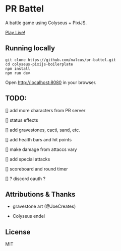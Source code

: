 # PR Battel

A battle game using Colyseus + PixiJS.

[Play Live!](https://pr-battel.herokuapp.com)

## Running locally

```
git clone https://github.com/nalcus/pr-battel.git
cd colyseus-pixijs-boilerplate
npm install
npm run dev
```

Open [http://localhost:8080](http://localhost:8080) in your browser.

## TODO:

[] add more characters from PR server

[] status effects

[] add gravestones, cacti, sand, etc.

[] add health bars and hit points

[] make damage from attaccs vary

[] add special attacks

[] scoreboard and round timer

[] ? discord oauth ?

## Attributions & Thanks

 * gravestone art (@JoeCreates)

 * Colyseus endel


## License

MIT
